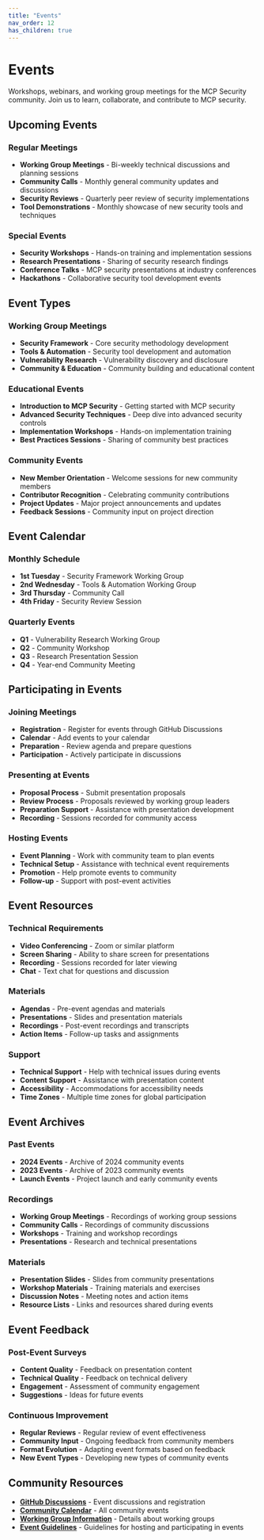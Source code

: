 ```yaml
---
title: "Events"
nav_order: 12
has_children: true
---
```


# Events

Workshops, webinars, and working group meetings for the MCP Security community. Join us to learn, collaborate, and contribute to MCP security.

## Upcoming Events

### Regular Meetings
- **Working Group Meetings** - Bi-weekly technical discussions and planning sessions
- **Community Calls** - Monthly general community updates and discussions
- **Security Reviews** - Quarterly peer review of security implementations
- **Tool Demonstrations** - Monthly showcase of new security tools and techniques

### Special Events
- **Security Workshops** - Hands-on training and implementation sessions
- **Research Presentations** - Sharing of security research findings
- **Conference Talks** - MCP security presentations at industry conferences
- **Hackathons** - Collaborative security tool development events

## Event Types

### Working Group Meetings
- **Security Framework** - Core security methodology development
- **Tools & Automation** - Security tool development and automation
- **Vulnerability Research** - Vulnerability discovery and disclosure
- **Community & Education** - Community building and educational content

### Educational Events
- **Introduction to MCP Security** - Getting started with MCP security
- **Advanced Security Techniques** - Deep dive into advanced security controls
- **Implementation Workshops** - Hands-on implementation training
- **Best Practices Sessions** - Sharing of community best practices

### Community Events
- **New Member Orientation** - Welcome sessions for new community members
- **Contributor Recognition** - Celebrating community contributions
- **Project Updates** - Major project announcements and updates
- **Feedback Sessions** - Community input on project direction

## Event Calendar

### Monthly Schedule
- **1st Tuesday** - Security Framework Working Group
- **2nd Wednesday** - Tools & Automation Working Group
- **3rd Thursday** - Community Call
- **4th Friday** - Security Review Session

### Quarterly Events
- **Q1** - Vulnerability Research Working Group
- **Q2** - Community Workshop
- **Q3** - Research Presentation Session
- **Q4** - Year-end Community Meeting

## Participating in Events

### Joining Meetings
- **Registration** - Register for events through GitHub Discussions
- **Calendar** - Add events to your calendar
- **Preparation** - Review agenda and prepare questions
- **Participation** - Actively participate in discussions

### Presenting at Events
- **Proposal Process** - Submit presentation proposals
- **Review Process** - Proposals reviewed by working group leaders
- **Preparation Support** - Assistance with presentation development
- **Recording** - Sessions recorded for community access

### Hosting Events
- **Event Planning** - Work with community team to plan events
- **Technical Setup** - Assistance with technical event requirements
- **Promotion** - Help promote events to community
- **Follow-up** - Support with post-event activities

## Event Resources

### Technical Requirements
- **Video Conferencing** - Zoom or similar platform
- **Screen Sharing** - Ability to share screen for presentations
- **Recording** - Sessions recorded for later viewing
- **Chat** - Text chat for questions and discussion

### Materials
- **Agendas** - Pre-event agendas and materials
- **Presentations** - Slides and presentation materials
- **Recordings** - Post-event recordings and transcripts
- **Action Items** - Follow-up tasks and assignments

### Support
- **Technical Support** - Help with technical issues during events
- **Content Support** - Assistance with presentation content
- **Accessibility** - Accommodations for accessibility needs
- **Time Zones** - Multiple time zones for global participation

## Event Archives

### Past Events
- **2024 Events** - Archive of 2024 community events
- **2023 Events** - Archive of 2023 community events
- **Launch Events** - Project launch and early community events

### Recordings
- **Working Group Meetings** - Recordings of working group sessions
- **Community Calls** - Recordings of community discussions
- **Workshops** - Training and workshop recordings
- **Presentations** - Research and technical presentations

### Materials
- **Presentation Slides** - Slides from community presentations
- **Workshop Materials** - Training materials and exercises
- **Discussion Notes** - Meeting notes and action items
- **Resource Lists** - Links and resources shared during events

## Event Feedback

### Post-Event Surveys
- **Content Quality** - Feedback on presentation content
- **Technical Quality** - Feedback on technical delivery
- **Engagement** - Assessment of community engagement
- **Suggestions** - Ideas for future events

### Continuous Improvement
- **Regular Reviews** - Regular review of event effectiveness
- **Community Input** - Ongoing feedback from community members
- **Format Evolution** - Adapting event formats based on feedback
- **New Event Types** - Developing new types of community events

## Community Resources

- **[GitHub Discussions](https://github.com/orgs/ModelContextProtocol-Security/discussions)** - Event discussions and registration
- **[Community Calendar](https://calendar.google.com/calendar)** - All community events
- **[Working Group Information](../community/)** - Details about working groups
- **[Event Guidelines](event-guidelines.md)** - Guidelines for hosting and participating in events
